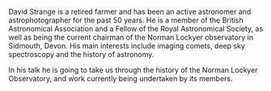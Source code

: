 David Strange is a retired farmer and has been an active astronomer and astrophotographer for the past 50 years. He is a member of the British Astronomical Association and a Fellow of the Royal Astronomical Society, as well as being the current chairman of the Norman Lockyer observatory in Sidmouth, Devon. His main interests include imaging comets, deep sky spectroscopy and the history of astronomy. 

In his talk he is going to take us through the history of the Norman Lockyer Observatory, and work currently being undertaken by its members. 